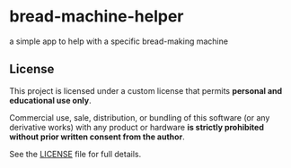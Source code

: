 # bread-machine-helper
a simple app to help with a specific bread-making machine


## License

This project is licensed under a custom license that permits **personal and educational use only**.

Commercial use, sale, distribution, or bundling of this software (or any derivative works) with any product or hardware **is strictly prohibited without prior written consent from the author**.

See the [LICENSE](LICENSE) file for full details.

